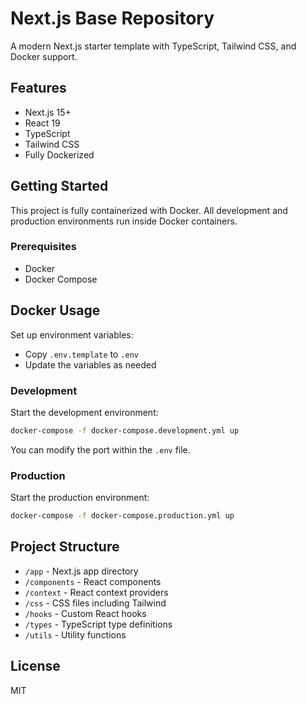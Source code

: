 # Next.js Base Repository

A modern Next.js starter template with TypeScript, Tailwind CSS, and Docker support.

## Features

- Next.js 15+
- React 19
- TypeScript
- Tailwind CSS
- Fully Dockerized

## Getting Started

This project is fully containerized with Docker. All development and production environments run inside Docker containers.

### Prerequisites

- Docker
- Docker Compose

## Docker Usage

Set up environment variables:
   - Copy `.env.template` to `.env`
   - Update the variables as needed

### Development

Start the development environment:
```bash
docker-compose -f docker-compose.development.yml up
```

You can modify the port within the `.env` file.

### Production

Start the production environment:
```bash
docker-compose -f docker-compose.production.yml up
```

## Project Structure

- `/app` - Next.js app directory
- `/components` - React components
- `/context` - React context providers
- `/css` - CSS files including Tailwind
- `/hooks` - Custom React hooks
- `/types` - TypeScript type definitions
- `/utils` - Utility functions

## License

MIT
